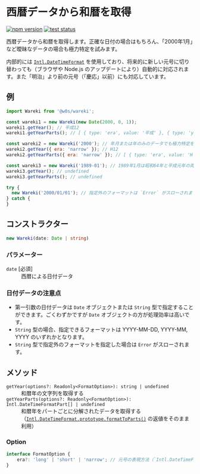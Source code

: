 # 西暦データから和暦を取得

[![npm version](https://badge.fury.io/js/%40w0s%2Fwareki.svg)](https://www.npmjs.com/package/@w0s/wareki)
[![test status](https://github.com/SaekiTominaga/npm/actions/workflows/wareki-test.yml/badge.svg)](https://github.com/SaekiTominaga/npm/actions/workflows/wareki-test.yml)

西暦データから和暦を取得します。正確な日付の場合はもちろん、「2000年1月」など曖昧なデータの場合も極力特定を試みます。

内部的には [`Intl.DateTimeFormat`](https://developer.mozilla.org/ja/docs/Web/JavaScript/Reference/Global_Objects/Intl/DateTimeFormat) を使用しており、将来的に新しい元号に切り替わっても（ブラウザや Node.js のアップデートにより）自動的に対応されます。また「明治」より前の元号（「慶応」以前）にも対応しています。

## 例

```JavaScript
import Wareki from '@w0s/wareki';

const wareki1 = new Wareki(new Date(2000, 0, 1));
wareki1.getYear(); // 平成12
wareki1.getYearParts(); // [ { type: 'era', value: '平成' }, { type: 'year', value: '12' }, { type: 'literal', value: '年' } ]

const wareki2 = new Wareki('2000'); // 年月または年のみのデータでも極力特定を試みます
wareki2.getYear({ era: 'narrow' }); // H12
wareki2.getYearParts({ era: 'narrow' }); // [ { type: 'era', value: 'H' }, { type: 'year', value: '12' }, { type: 'literal', value: '年' } ]

const wareki3 = new Wareki('1989-01'); // 1989年1月は昭和64年と平成元年の両方が考えられるため、特定が不可能です
wareki3.getYear(); // undefined
wareki3.getYearParts(); // undefined

try {
  new Wareki('2000/01/01'); // 指定外のフォーマットは `Error` がスローされます
} catch {
}
```

## コンストラクター

```TypeScript
new Wareki(date: Date | string)
```

### パラメーター

<dl>
<dt><code>date</code> [必須]</dt>
<dd>西暦による日付データ</dd>
</dl>

### 日付データの注意点

- 第一引数の日付データは `Date` オブジェクトまたは `String` 型で指定することができます。ごくわずかですが `Date` オブジェクトの方が処理効率は高いです。
- `String` 型の場合、指定できるフォーマットは YYYY-MM-DD, YYYY-MM, YYYY のいずれかとなります。
- `String` 型で指定外のフォーマットを指定した場合は `Error` がスローされます。

## メソッド

<dl>
<dt><code>getYear(options?: Readonly&lt;FormatOption&gt;): string | undefined</code></dt>
<dd>和暦年の文字列を取得する</dd>
<dt><code>getYearParts(options?: Readonly&lt;FormatOption&gt;): Intl.DateTimeFormatPart[] | undefined</code></dt>
<dd>和暦年をパートごとに分解されたデータを取得する（<a href="https://developer.mozilla.org/ja/docs/Web/JavaScript/Reference/Global_Objects/Intl/DateTimeFormat/formatToParts"><code>Intl.DateTimeFormat.prototype.formatToParts()</code></a> の返値をそのまま利用）</dd>
</dl>

### Option

```TypeScript
interface FormatOption {
	era?: 'long' | 'short' | 'narrow'; // 元号の表現方法（`Intl.DateTimeFormat()` コンストラクターの `era` オプションと同等）
}
```
